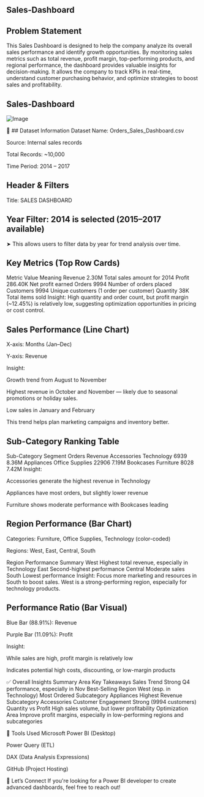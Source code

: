 ## Sales-Dashboard

## Problem Statement
This Sales Dashboard is designed to help the company analyze its overall sales performance and identify growth opportunities. By monitoring sales metrics such as total revenue, profit margin, top-performing products, and regional performance, the dashboard provides valuable insights for decision-making. It allows the company to track KPIs in real-time, understand customer purchasing behavior, and optimize strategies to boost sales and profitability.

## Sales-Dashboard
![Image](https://github.com/user-attachments/assets/877e8262-7443-49a3-b34d-653319394fa7)



📂 ## Dataset Information
Dataset Name: Orders_Sales_Dashboard.csv

Source: Internal sales records

Total Records: ~10,000

Time Period: 2014 – 2017


 ## Header & Filters
Title: SALES DASHBOARD

## Year Filter: 2014 is selected (2015–2017 available)
➤ This allows users to filter data by year for trend analysis over time.

## Key Metrics (Top Row Cards)
Metric	Value	Meaning
Revenue	2.30M	Total sales amount for 2014
Profit	286.40K	Net profit earned
Orders	9994	Number of orders placed
Customers	9994	Unique customers (1 order per customer)
Quantity	38K	Total items sold
Insight: High quantity and order count, but profit margin (~12.45%) is relatively low, suggesting optimization opportunities in pricing or cost control.

## Sales Performance (Line Chart)
X-axis: Months (Jan–Dec)

Y-axis: Revenue

Insight:

Growth trend from August to November

Highest revenue in October and November — likely due to seasonal promotions or holiday sales.

Low sales in January and February

This trend helps plan marketing campaigns and inventory better.

 
 ## Sub-Category Ranking Table
Sub-Category	Segment	Orders	Revenue
Accessories	Technology	6939	8.36M
Appliances	Office Supplies	22906	7.19M
Bookcases	Furniture	8028	7.42M
Insight:

Accessories generate the highest revenue in Technology

Appliances have most orders, but slightly lower revenue

Furniture shows moderate performance with Bookcases leading


## Region Performance (Bar Chart)
Categories: Furniture, Office Supplies, Technology (color-coded)

Regions: West, East, Central, South

Region	Performance Summary
West	Highest total revenue, especially in Technology
East	Second-highest performance
Central	Moderate sales
South	Lowest performance
Insight: Focus more marketing and resources in South to boost sales. West is a strong-performing region, especially for technology products.


## Performance Ratio (Bar Visual)
Blue Bar (88.91%): Revenue

Purple Bar (11.09%): Profit

Insight:

While sales are high, profit margin is relatively low

Indicates potential high costs, discounting, or low-margin products


✅ Overall Insights Summary
Area	Key Takeaways
Sales Trend	Strong Q4 performance, especially in Nov
Best-Selling Region	West (esp. in Technology)
Most Ordered Subcategory	Appliances
Highest Revenue Subcategory	Accessories
Customer Engagement	Strong (9994 customers)
Quantity vs Profit	High sales volume, but lower profitability
Optimization Area	Improve profit margins, especially in low-performing regions and subcategories






🚀 Tools Used
Microsoft Power BI (Desktop)

Power Query (ETL)

DAX (Data Analysis Expressions)

GitHub (Project Hosting)



🤝 Let’s Connect
If you're looking for a Power BI developer to create advanced dashboards, feel free to reach out!
